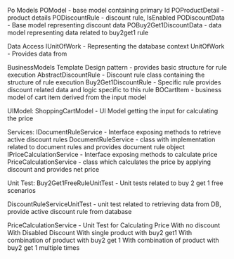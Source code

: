 Po Models 
POModel - base model containing primary Id
POProductDetail - product details 
PODiscountRule - discount rule, IsEnabled
PODiscountData - Base model representing discount data
POBuy2Get1DiscountData - data model representing data related to buy2get1 rule

Data Access
IUnitOfWork - Representing the database context 
UnitOfWork - Provides data from 

BusinessModels
Template Design pattern - provides basic structure for rule execution
AbstractDiscountRule - Discount rule class containing the structure of rule execution
Buy2Get1DiscountRule - Specific rule provides discount related data and logic specific to this rule
BOCartItem - business model of cart item derived from the input model 

UIModel:
ShoppingCartModel - UI Model getting the input for calculating the price 

Services: 
IDocumentRuleService - Interface exposing methods to retrieve active discount rules 
 DocumentRuleService - class with implementation related to document rules and provides document rule object
IPriceCalculationService - Interface exposing methods to calculate price
 PriceCalculationService - class which calculates the price by applying discount and provides net price

Unit Test: 
Buy2Get1FreeRuleUnitTest - 	Unit tests related to buy 2 get 1 free scenarios

DiscountRuleServiceUnitTest - 	unit test related to retrieving data from DB, 
								provide active discount rule from database

PriceCalculationService - 	Unit Test for Calculating Price 
			 	With no discount
				With Disabled Discount
				With single product with buy2 get1 
				With combination of product with buy2 get 1 
				With combination of product with buy2 get 1 multiple times 
				
